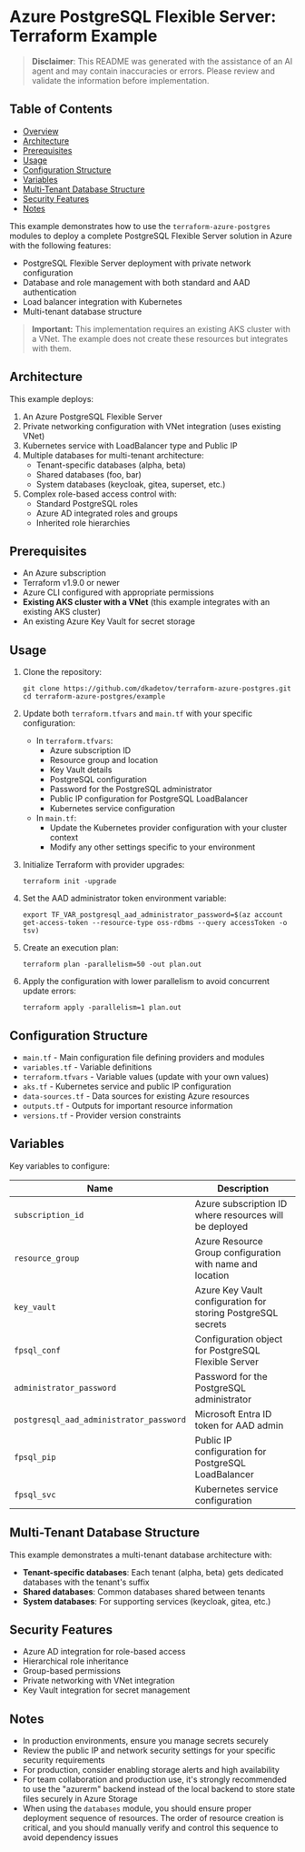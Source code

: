 # Azure PostgreSQL Flexible Server: Terraform Example

> **Disclaimer**: This README was generated with the assistance of an AI agent and may contain inaccuracies or errors. Please review and validate the information before implementation.

## Table of Contents

- [Overview](#azure-postgresql-flexible-server-terraform-example)
- [Architecture](#architecture)
- [Prerequisites](#prerequisites)
- [Usage](#usage)
- [Configuration Structure](#configuration-structure)
- [Variables](#variables)
- [Multi-Tenant Database Structure](#multi-tenant-database-structure)
- [Security Features](#security-features)
- [Notes](#notes)

This example demonstrates how to use the `terraform-azure-postgres` modules to deploy a complete PostgreSQL Flexible Server solution in Azure with the following features:

- PostgreSQL Flexible Server deployment with private network configuration
- Database and role management with both standard and AAD authentication
- Load balancer integration with Kubernetes
- Multi-tenant database structure

> **Important:** This implementation requires an existing AKS cluster with a VNet. The example does not create these resources but integrates with them.

## Architecture

This example deploys:

1. An Azure PostgreSQL Flexible Server
2. Private networking configuration with VNet integration (uses existing VNet)
3. Kubernetes service with LoadBalancer type and Public IP
4. Multiple databases for multi-tenant architecture:
   - Tenant-specific databases (alpha, beta)
   - Shared databases (foo, bar)
   - System databases (keycloak, gitea, superset, etc.)
5. Complex role-based access control with:
   - Standard PostgreSQL roles
   - Azure AD integrated roles and groups
   - Inherited role hierarchies

## Prerequisites

- An Azure subscription
- Terraform v1.9.0 or newer
- Azure CLI configured with appropriate permissions
- **Existing AKS cluster with a VNet** (this example integrates with an existing AKS cluster)
- An existing Azure Key Vault for secret storage

## Usage

1. Clone the repository:
   ```
   git clone https://github.com/dkadetov/terraform-azure-postgres.git
   cd terraform-azure-postgres/example
   ```

2. Update both `terraform.tfvars` and `main.tf` with your specific configuration:
   - In `terraform.tfvars`:
     - Azure subscription ID
     - Resource group and location
     - Key Vault details
     - PostgreSQL configuration
     - Password for the PostgreSQL administrator
     - Public IP configuration for PostgreSQL LoadBalancer
     - Kubernetes service configuration
   - In `main.tf`:
     - Update the Kubernetes provider configuration with your cluster context
     - Modify any other settings specific to your environment

3. Initialize Terraform with provider upgrades:
   ```
   terraform init -upgrade
   ```

4. Set the AAD administrator token environment variable:
   ```
   export TF_VAR_postgresql_aad_administrator_password=$(az account get-access-token --resource-type oss-rdbms --query accessToken -o tsv)
   ```

5. Create an execution plan:
   ```
   terraform plan -parallelism=50 -out plan.out
   ```

6. Apply the configuration with lower parallelism to avoid concurrent update errors:
   ```
   terraform apply -parallelism=1 plan.out
   ```

## Configuration Structure

- `main.tf` - Main configuration file defining providers and modules
- `variables.tf` - Variable definitions
- `terraform.tfvars` - Variable values (update with your own values)
- `aks.tf` - Kubernetes service and public IP configuration
- `data-sources.tf` - Data sources for existing Azure resources
- `outputs.tf` - Outputs for important resource information
- `versions.tf` - Provider version constraints

## Variables

Key variables to configure:

| Name                                    | Description                                                  |
|-----------------------------------------|--------------------------------------------------------------|
| `subscription_id`                       | Azure subscription ID where resources will be deployed       |
| `resource_group`                        | Azure Resource Group configuration with name and location    |
| `key_vault`                             | Azure Key Vault configuration for storing PostgreSQL secrets |
| `fpsql_conf`                            | Configuration object for PostgreSQL Flexible Server          |
| `administrator_password`                | Password for the PostgreSQL administrator                    |
| `postgresql_aad_administrator_password` | Microsoft Entra ID token for AAD admin                       |
| `fpsql_pip`                             | Public IP configuration for PostgreSQL LoadBalancer          |
| `fpsql_svc`                             | Kubernetes service configuration                             |

## Multi-Tenant Database Structure

This example demonstrates a multi-tenant database architecture with:

- **Tenant-specific databases**: Each tenant (alpha, beta) gets dedicated databases with the tenant's suffix
- **Shared databases**: Common databases shared between tenants
- **System databases**: For supporting services (keycloak, gitea, etc.)

## Security Features

- Azure AD integration for role-based access
- Hierarchical role inheritance
- Group-based permissions
- Private networking with VNet integration
- Key Vault integration for secret management

## Notes

- In production environments, ensure you manage secrets securely
- Review the public IP and network security settings for your specific security requirements
- For production, consider enabling storage alerts and high availability 
- For team collaboration and production use, it's strongly recommended to use the "azurerm" backend instead of the local backend to store state files securely in Azure Storage
- When using the `databases` module, you should ensure proper deployment sequence of resources. The order of resource creation is critical, and you should manually verify and control this sequence to avoid dependency issues
